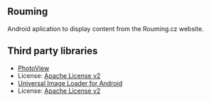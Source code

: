 ## Rouming

Android aplication to display content from the Rouming.cz website.

## Third party libraries

* [PhotoView](https://github.com/chrisbanes/PhotoView)
 * License: [Apache License v2](https://github.com/chrisbanes/PhotoView/blob/master/LICENSE)
* [Universal Image Loader for Android](https://github.com/nostra13/Android-Universal-Image-Loader)
 * License: [Apache License v2](https://github.com/nostra13/Android-Universal-Image-Loader/blob/master/LICENSE)

